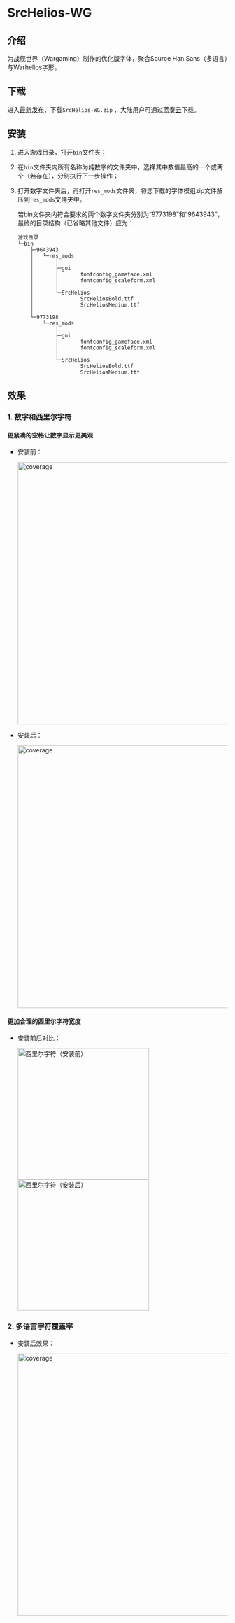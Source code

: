 # SrcHelios-WG
## 介绍
为战舰世界（Wargaming）制作的优化版字体，聚合Source Han Sans（多语言）与Warhelios字形。
## 下载
进入[最新发布](https://github.com/OpenKorabli/SrcHelios-WG/releases/latest)，下载`SrcHelios-WG.zip`；
大陆用户可通过[蓝奏云](https://tapio.lanzn.com/b0nyjuylc)下载。
## 安装
1. 进入游戏目录，打开`bin`文件夹；
2. 在`bin`文件夹内所有名称为纯数字的文件夹中，选择其中数值最高的一个或两个（若存在），分别执行下一步操作；
3. 打开数字文件夹后，再打开`res_mods`文件夹，将您下载的字体模组zip文件解压到`res_mods`文件夹中。

    若bin文件夹内符合要求的两个数字文件夹分别为“9773198”和“9643943”，最终的目录结构（已省略其他文件）应为：
    ```
    游戏目录
    └─bin
        ├─9643943
        │   └─res_mods
        │       │
        │       ├─gui
        │       │       fontconfig_gameface.xml
        │       │       fontconfig_scaleform.xml
        │       │
        │       └─SrcHelios
        │               SrcHeliosBold.ttf
        │               SrcHeliosMedium.ttf
        │
        └─9773198
            └─res_mods
                │
                ├─gui
                │       fontconfig_gameface.xml
                │       fontconfig_scaleform.xml
                │
                └─SrcHelios
                        SrcHeliosBold.ttf
                        SrcHeliosMedium.ttf
    ```
## 效果
### 1. 数字和西里尔字符

#### 更紧凑的空格让数字显示更美观

- 安装前：

    <img width="600" alt="coverage" src="https://github.com/user-attachments/assets/469088e7-13d8-4f89-9fea-d30a00ce7f90">

- 安装后：

    <img width="600" alt="coverage" src="https://github.com/user-attachments/assets/f26bb205-e44d-40fc-a882-e70bf3594a51">

#### 更加合理的西里尔字符宽度

- 安装前后对比：

    <div align="left">
    <img src="https://github.com/user-attachments/assets/aaef3935-215b-4c5b-9cce-95c144e48152" alt="西里尔字符（安装前）" width="300" style="margin-right: 10px;">
    <img src="https://github.com/user-attachments/assets/dc01ec4c-bdb4-411c-a022-cba238f5c96c" alt="西里尔字符（安装后）" width="300" style="margin-right: 10px;">
    </div>


### 2. 多语言字符覆盖率

- 安装后效果：

    <img width="600" alt="coverage" src="https://github.com/user-attachments/assets/98a7eb8b-ade5-4997-94b7-097c40614997">
